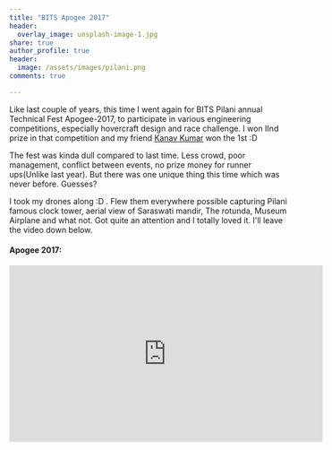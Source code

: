 ```yaml
---
title: "BITS Apogee 2017"
header:
  overlay_image: unsplash-image-1.jpg
share: true
author_profile: true
header:
  image: /assets/images/pilani.png
comments: true  

---
```


Like last couple of years, this time I went again for BITS Pilani annual Technical Fest Apogee-2017, to participate in various engineering competitions, especially hovercraft design and race challenge.
I won IInd prize in that competition and my friend [Kanav Kumar](https://twitter.com/rajputkanav1996) won the 1st :D

The fest was kinda dull compared to last time. Less crowd, poor management, conflict between events, no prize money for runner ups(Unlike last year). But there was one unique thing this time which was never before. Guesses?

I took my drones along :D . Flew them everywhere possible capturing Pilani famous clock tower, aerial view of Saraswati mandir, The rotunda, Museum Airplane and what not. Got quite an attention and I totally loved it. I'll leave the video down below.


#### Apogee 2017:
<iframe width="560" height="315" src="https://www.youtube.com/embed/1Cdq2R6oxII" frameborder="0" allowfullscreen></iframe>
